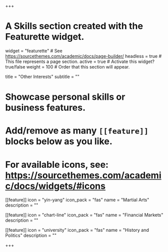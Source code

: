 +++
# A Skills section created with the Featurette widget.
widget = "featurette"  # See https://sourcethemes.com/academic/docs/page-builder/
headless = true  # This file represents a page section.
active = true  # Activate this widget? true/false
weight = 100  # Order that this section will appear.



title = "Other Interests"
subtitle = ""

# Showcase personal skills or business features.
# 
# Add/remove as many `[[feature]]` blocks below as you like.
# 
# For available icons, see: https://sourcethemes.com/academic/docs/widgets/#icons

[[feature]]
  icon = "yin-yang"
  icon_pack = "fas"
  name = "Martial Arts"
  description = ""
  
[[feature]]
  icon = "chart-line"
  icon_pack = "fas"
  name = "Financial Markets"
  description = ""  
  
[[feature]]
  icon = "university"
  icon_pack = "fas"
  name = "History and Politics"
  description = ""

+++
